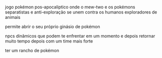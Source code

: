jogo pokémon pos-apocaliptico onde o mew-two e os pokémons separatistas e anti-exploração se unem contra os humanos exploradores de animais

permite abrir o seu próprio ginásio de pokémon

npcs dinâmicos que podem te enfrentar em um momento e depois retornar muito tempo depois com um time mais forte

ter um rancho de pokémon